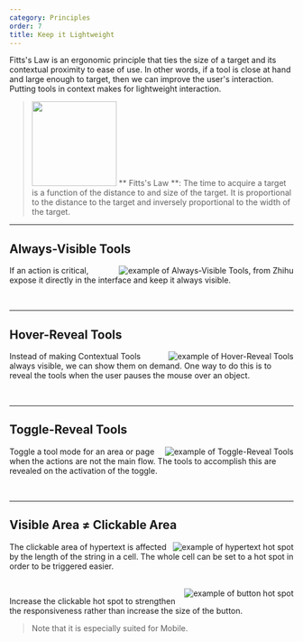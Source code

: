 ```yaml
---
category: Principles
order: 7
title: Keep it Lightweight
---
```


Fitts's Law is an ergonomic principle that ties the size of a target and its contextual proximity to ease of use. In other words, if a tool is close at hand and large enough to target, then we can improve the user's interaction. Putting tools in context makes for lightweight interaction.

> <img src="https://os.alipayobjects.com/rmsportal/wAcbQmeqTWDqsnu.png" width="150" />
> ** Fitts's Law **: The time to acquire a target is a function of the distance to and size of the target. It is proportional to the distance to the target and inversely proportional to the width of the target.

---

## Always-Visible Tools

<img class="preview-img" align="right" alt="example of Always-Visible Tools, from Zhihu" description="Status No.1: A clear clickable area makes it easier to highlight the button on the page.<br>Status No.2: As hovering over the button, the mouse pointer turns into a hand symbol, and the fill color of the button changes to a dark color, which provides a clear call to action.<br>Status No.3: The style of the button obviously changes once clicked." src="https://gw.alipayobjects.com/zos/rmsportal/ofpeZpgdrqXcRpTlVXTp.png">

If an action is critical, expose it directly in the interface and keep it always visible.

<br>

---

## Hover-Reveal Tools

<img class="preview-img" align="right" alt="example of Hover-Reveal Tools" description="On mouse hover, the tools are revealed." src="https://gw.alipayobjects.com/zos/rmsportal/XzKWrNfqIMNnIrwWNJYg.png">

Instead of making Contextual Tools always visible, we can show them on demand. One way to do this is to reveal the tools when the user pauses the mouse over an object.

<br>

---

## Toggle-Reveal Tools

<img class="preview-img" align="right" alt="example of Toggle-Reveal Tools" description="The table reveals an input box from the text only when the edit mode is turned on for the area." src="https://gw.alipayobjects.com/zos/rmsportal/iLilpTYKqogBNlwpmVGw.png">

Toggle a tool mode for an area or page when the actions are not the main flow. The tools to accomplish this are revealed on the activation of the toggle.

<br>

---

## Visible Area ≠ Clickable Area

<img class="preview-img" align="right" alt="example of hypertext hot spot" description="When hovering on the cell in which the hypertext is positioned, the mouse turns from a cursor to a hand symbol. Click it and jump to another page." src="https://gw.alipayobjects.com/zos/rmsportal/lhOpWlaOzwsuHGxqHgPg.png">

The clickable area of hypertext is affected by the length of the string in a cell. The whole cell can be set to a hot spot in order to be triggered easier.

<br>

<img class="preview-img" align="right" alt="example of button hot spot" description="Move the mouse near the button and activate the hover state." src="https://gw.alipayobjects.com/zos/rmsportal/BlUnqNCHsgUnhnRjMTnX.png">

Increase the clickable hot spot to strengthen the responsiveness rather than increase the size of the button.

> Note that it is especially suited for Mobile.
